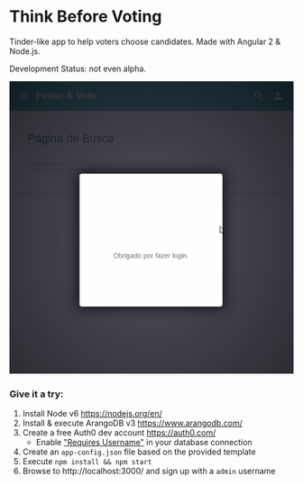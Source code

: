 # Think Before Voting

Tinder-like app to help voters choose candidates. Made with Angular 2 & Node.js.

Development Status: not even alpha.

![Demo Animation](client/assets/tbv-demo.gif?raw=true "This demo can be a bit outdated")

### Give it a try:

1. Install Node v6 https://nodejs.org/en/
1. Install & execute ArangoDB v3 https://www.arangodb.com/
1. Create a free Auth0 dev account https://auth0.com/
   - Enable ["Requires Username"][1] in your database connection
1. Create an `app-config.json` file based on the provided template
1. Execute `npm install && npm start`
1. Browse to http://localhost:3000/ and sign up with a `admin` username

[1]: https://auth0.com/docs/connections/database/require-username